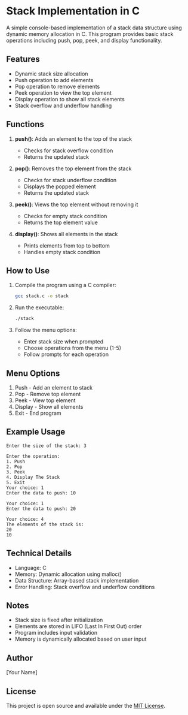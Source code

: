 # Stack Implementation in C

A simple console-based implementation of a stack data structure using dynamic memory allocation in C. This program provides basic stack operations including push, pop, peek, and display functionality.

## Features

- Dynamic stack size allocation
- Push operation to add elements
- Pop operation to remove elements
- Peek operation to view the top element
- Display operation to show all stack elements
- Stack overflow and underflow handling

## Functions

1. **push()**: Adds an element to the top of the stack
   - Checks for stack overflow condition
   - Returns the updated stack

2. **pop()**: Removes the top element from the stack
   - Checks for stack underflow condition
   - Displays the popped element
   - Returns the updated stack

3. **peek()**: Views the top element without removing it
   - Checks for empty stack condition
   - Returns the top element value

4. **display()**: Shows all elements in the stack
   - Prints elements from top to bottom
   - Handles empty stack condition

## How to Use

1. Compile the program using a C compiler:
   ```bash
   gcc stack.c -o stack
   ```

2. Run the executable:
   ```bash
   ./stack
   ```

3. Follow the menu options:
   - Enter stack size when prompted
   - Choose operations from the menu (1-5)
   - Follow prompts for each operation

## Menu Options

1. Push - Add an element to stack
2. Pop - Remove top element
3. Peek - View top element
4. Display - Show all elements
5. Exit - End program

## Example Usage

```
Enter the size of the stack: 3

Enter the operation:
1. Push
2. Pop
3. Peek
4. Display The Stack
5. Exit
Your choice: 1
Enter the data to push: 10

Your choice: 1
Enter the data to push: 20

Your choice: 4
The elements of the stack is:
20
10
```

## Technical Details

- Language: C
- Memory: Dynamic allocation using malloc()
- Data Structure: Array-based stack implementation
- Error Handling: Stack overflow and underflow conditions

## Notes

- Stack size is fixed after initialization
- Elements are stored in LIFO (Last In First Out) order
- Program includes input validation
- Memory is dynamically allocated based on user input

## Author

[Your Name]

## License

This project is open source and available under the [MIT License](LICENSE).
